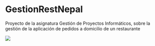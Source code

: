 # GestionRestNepal
Proyecto de la asignatura Gestión de Proyectos Informáticos, sobre la gestión de la aplicación de pedidos a domicilio de un restaurante

<img src="https://i0.wp.com/lacosmopolilla.com/wp-content/uploads/2018/02/Plato-t%C3%ADpico-de-Nepal.jpg?resize=960%2C640&ssl=1">
